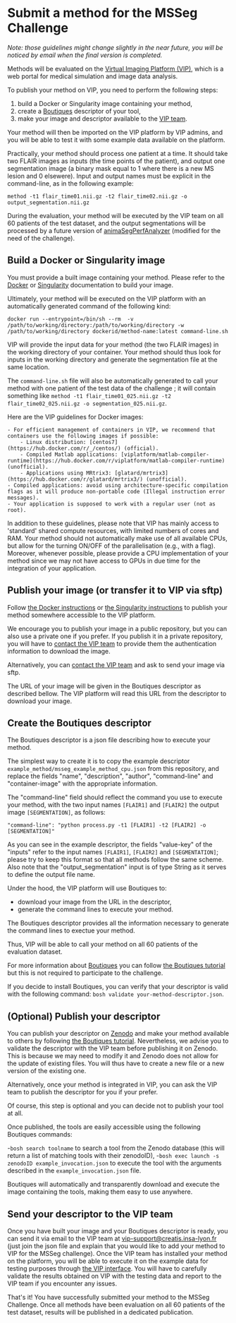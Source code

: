 # Submit a method for the MSSeg Challenge

*Note: those guidelines might change slightly in the near future, you will be noticed by email when the final version is completed.*

Methods will be evaluated on the [Virtual Imaging Platform (VIP)](https://vip.creatis.insa-lyon.fr/), which is a web portal for medical simulation and image data analysis.

To publish your method on VIP, you need to perform the following steps:

1. build a Docker or Singularity image containing your method,
1. create a [Boutiques](https://boutiques.github.io/) descriptor of your tool,
1. make your image and descriptor available to the [VIP team](mailto:vip-support@creatis.insa-lyon.fr).

Your method will then be imported on the VIP platform by VIP admins, and you will be able to test it with some example data available on the platform.

Practically, your method should process one patient at a time. It should take two FLAIR images as inputs (the time points of the patient), and output one segmentation image (a binary mask equal to 1 where there is a new MS lesion and 0 elsewere). Input and output names must be explicit in the command-line, as in the following example:

`method -t1 flair_time01.nii.gz -t2 flair_time02.nii.gz -o output_segmentation.nii.gz`

During the evaluation, your method will be executed by the VIP team on all 60 patients of the test dataset, and the output segmentations will be processed by a future version of [animaSegPerfAnalyzer](https://anima.readthedocs.io/en/latest/segmentation.html#segmentation-performance-analyzer) (modified for the need of the challenge).

## Build a Docker or Singularity image

You must provide a built image containing your method. Please refer to the [Docker](https://docs.docker.com/get-started/) or [Singularity](https://sylabs.io/guides/3.7/user-guide/quick_start.html) documentation to build your image.

Ultimately, your method will be executed on the VIP platform with an automatically generated command of the following kind:

`docker run --entrypoint=/bin/sh --rm  -v /path/to/working/directory:/path/to/working/directory -w /path/to/working/directory dockerid/method-name:latest command-line.sh`

VIP will provide the input data for your method (the two FLAIR images) in the working directory of your container.  Your method should thus look for inputs in the working directory and generate the segmentation file at the same location.

The `command-line.sh` file will also be automatically generated to call your method with one patient of the test data of the challenge ; it will contain something like `method -t1 flair_time01_025.nii.gz -t2 flair_time02_025.nii.gz -o segmentation_025.nii.gz`.

Here are the VIP guidelines for Docker images:

    - For efficient management of containers in VIP, we recommend that containers use the following images if possible:
        - Linux distribution: [centos7](https://hub.docker.com/r/_/centos/) (official).
        - Compiled Matlab applications: [viplatform/matlab-compiler-runtime](https://hub.docker.com/r/viplatform/matlab-compiler-runtime) (unofficial).
        - Applications using MRtrix3: [glatard/mrtrix3](https://hub.docker.com/r/glatard/mrtrix3/) (unofficial).
    - Compiled applications: avoid using architecture-specific compilation flags as it will produce non-portable code (Illegal instruction error messages).
    - Your application is supposed to work with a regular user (not as root).

In addition to these guidelines, please note that VIP has mainly access to 'standard' shared compute resources, with limited numbers of cores and RAM. Your method should not automatically make use of all available CPUs, but allow for the turning ON/OFF of the parallelisation (e.g., with a flag). 
Moreover, whenever possible, please provide a CPU implementation of your method since we may not have access to GPUs in due time for the integration of your application.

## Publish your image (or transfer it to VIP via sftp)

Follow [the Docker instructions](https://docs.docker.com/get-started/04_sharing_app/) or [the Singularity instructions](https://sylabs.io/guides/3.7/user-guide/endpoint.html) to publish your method somewhere accessible to the VIP platform. 

We encourage you to publish your image in a public repository, but you can also use a private one if you prefer. If you publish it in a private repository, you will have to [contact the VIP team](mailto:vip-support@creatis.insa-lyon.fr) to provide them the authentication information to download the image.

Alternatively, you can [contact the VIP team](mailto:vip-support@creatis.insa-lyon.fr) and ask to send your image via sftp.

The URL of your image will be given in the Boutiques descriptor as described bellow. The VIP platform will read this URL from the descriptor to download your image.

## Create the Boutiques descriptor

The Boutiques descriptor is a json file describing how to execute your method.

The simplest way to create it is to copy the example descriptor `example_method/msseg_example_method_cpu.json` from this repository, and replace the fields "name", "description", "author", "command-line" and "container-image" with the appropriate information.

The "command-line" field should reflect the command you use to execute your method, with the two input names `[FLAIR1]` and `[FLAIR2]` the output image `[SEGMENTATION]`, as follows:

`"command-line": "python process.py -t1 [FLAIR1] -t2 [FLAIR2] -o [SEGMENTATION]"`

As you can see in the example descriptor, the fields "value-key" of the "inputs" refer to the input names `[FLAIR1]`, `[FLAIR2]` and `[SEGMENTATION]`; please try to keep this format so that all methods follow the same scheme. Also note that the "output_segmentation" input is of type String as it serves to define the output file name.

Under the hood, the VIP platform will use Boutiques to:
- download your image from the URL in the descriptor,
- generate the command lines to execute your method.

The Boutiques descriptor provides all the information necessary to generate the command lines to exectue your method.

Thus, VIP will be able to call your method on all 60 patients of the evaluation dataset.

For more information about [Boutiques](https://boutiques.github.io/) you can follow [the Boutiques tutorial](https://nbviewer.jupyter.org/github/boutiques/tutorial/blob/master/notebooks/boutiques-tutorial.ipynb) but this is not required to participate to the challenge.

If you decide to install Boutiques, you can verify that your descriptor is valid with the following command: `bosh validate your-method-descriptor.json`.

## (Optional) Publish your descriptor

You can publish your descriptor on [Zenodo](https://zenodo.org/) and make your method available to others by following [the Boutiques tutorial](https://nbviewer.jupyter.org/github/boutiques/tutorial/blob/master/notebooks/boutiques-tutorial.ipynb).
Nevertheless, we advise you to validate the descriptor with the VIP team before publishing it on Zenodo. This is because we may need to modify it and Zenodo does not allow for the update of existing files. You will thus have to create a new file or a new version of the existing one. 

Alternatively, once your method is integrated in VIP, you can ask the VIP team to publish the descriptor for you if your prefer.

Of course, this step is optional and you can decide not to publish your tool at all.

Once published, the tools are easily accessible using the following Boutiques commands:

-`bosh search toolname` to search a tool from the Zenodo database (this will return a list of matching tools with their zenodoID),
-`bosh exec launch -s zenodoID example_invocation.json` to execute the tool with the arguments described in the `example_invocation.json` file.

Boutiques will automatically and transparently download and execute the image containing the tools, making them easy to use anywhere.

## Send your descriptor to the VIP team

Once you have built your image and your Boutiques descriptor is ready, you can send it via email to the VIP team at [vip-support@creatis.insa-lyon.fr](mailto:vip-support@creatis.insa-lyon.fr) (just join the json file and explain that you would like to add your method to VIP for the MSSeg challenge). Once the VIP team has installed your method on the platform, you will be able to execute it on the example data for testing purposes through [the VIP interface](https://vip.creatis.insa-lyon.fr/).
You will have to carefully validate the results obtained on VIP with the testing data and report to the VIP team if you encounter any issues. 

That's it! You have successfully submitted your method to the MSSeg Challenge.
Once all methods have been evaluation on all 60 patients of the test dataset, results will be published in a dedicated publication.